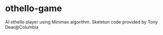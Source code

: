 # othello-game
AI othello player using Minimax algorithm. Skeleton code provided by Tony Dear@Columbia 

